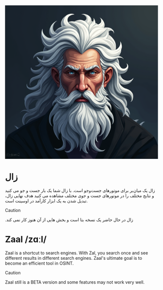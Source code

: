 ![Zaal logo](https://github.com/IndieHum/zaal/blob/master/images/logo_for_zaal_1.png)

# زال
زال یک میان‌بر برای موتورهای جست‌وجو است. با زال شما یک بار جست و جو می کنید و نتایج مختلف را در موتورهای جست و جوی مختلف مشاهده می کنید
هدف نهایی زال، تبدیل شدن به یک ابزار کارآمد در اوسینت است.
> [!CAUTION]
> .زال در حال حاضر یک نسخه بتا است و بخش هایی از آن هنوز کار نمی کند

# Zaal /zɑːl/
Zaal is a shortcut to search engines. With Zal, you search once and see different results in different search engines. 
Zaal's ultimate goal is to become an efficient tool in OSINT.

> [!CAUTION]
> Zaal still is a BETA version and some features may not work very well.
